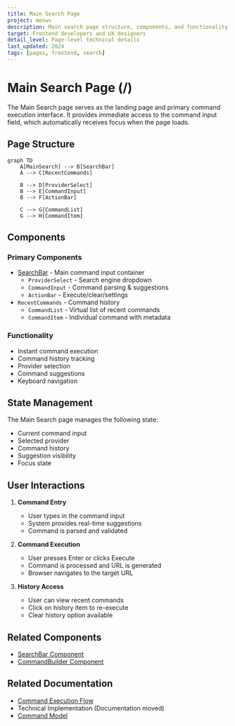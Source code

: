 ```yaml
---
title: Main Search Page
project: meows
description: Main search page structure, components, and functionality
target: Frontend developers and UX designers
detail_level: Page-level technical details
last_updated: 2024
tags: [pages, frontend, search]
---
```


# Main Search Page (/)

The Main Search page serves as the landing page and primary command execution interface. It provides immediate access to the command input field, which automatically receives focus when the page loads.

## Page Structure

```mermaid
graph TD
    A[MainSearch] --> B[SearchBar]
    A --> C[RecentCommands]

    B --> D[ProviderSelect]
    B --> E[CommandInput]
    B --> F[ActionBar]

    C --> G[CommandList]
    G --> H[CommandItem]
```

## Components

### Primary Components

- [SearchBar](../components/SearchBar.md) - Main command input container
  - `ProviderSelect` - Search engine dropdown
  - `CommandInput` - Command parsing & suggestions
  - `ActionBar` - Execute/clear/settings
- `RecentCommands` - Command history
  - `CommandList` - Virtual list of recent commands
  - `CommandItem` - Individual command with metadata

### Functionality

- Instant command execution
- Command history tracking
- Provider selection
- Command suggestions
- Keyboard navigation

## State Management

The Main Search page manages the following state:

- Current command input
- Selected provider
- Command history
- Suggestion visibility
- Focus state

## User Interactions

1. **Command Entry**

   - User types in the command input
   - System provides real-time suggestions
   - Command is parsed and validated

2. **Command Execution**

   - User presses Enter or clicks Execute
   - Command is processed and URL is generated
   - Browser navigates to the target URL

3. **History Access**
   - User can view recent commands
   - Click on history item to re-execute
   - Clear history option available

## Related Components

- [SearchBar Component](../components/SearchBar.md)
- [CommandBuilder Component](../components/CommandBuilder.md)

## Related Documentation

- [Command Execution Flow](../flows/command-execution.md)
- Technical Implementation (Documentation moved)
- [Command Model](../models/command.md)
